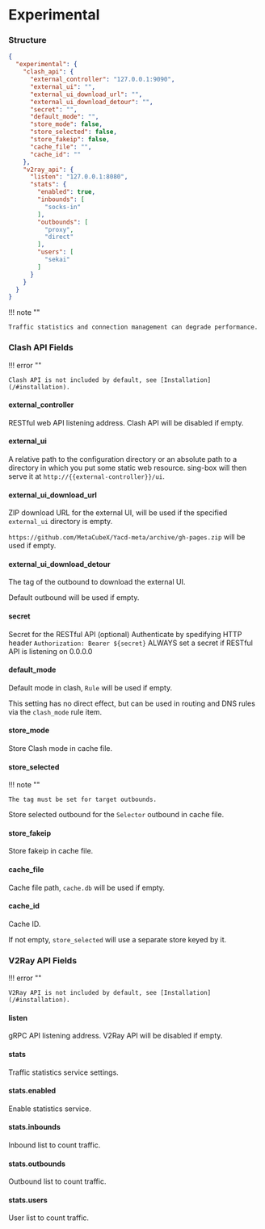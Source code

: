 # Experimental

### Structure

```json
{
  "experimental": {
    "clash_api": {
      "external_controller": "127.0.0.1:9090",
      "external_ui": "",
      "external_ui_download_url": "",
      "external_ui_download_detour": "",
      "secret": "",
      "default_mode": "",
      "store_mode": false,
      "store_selected": false,
      "store_fakeip": false,
      "cache_file": "",
      "cache_id": ""
    },
    "v2ray_api": {
      "listen": "127.0.0.1:8080",
      "stats": {
        "enabled": true,
        "inbounds": [
          "socks-in"
        ],
        "outbounds": [
          "proxy",
          "direct"
        ],
        "users": [
          "sekai"
        ]
      }
    }
  }
}
```

!!! note ""

    Traffic statistics and connection management can degrade performance.

### Clash API Fields

!!! error ""

    Clash API is not included by default, see [Installation](/#installation).

#### external_controller

RESTful web API listening address. Clash API will be disabled if empty.

#### external_ui

A relative path to the configuration directory or an absolute path to a
directory in which you put some static web resource. sing-box will then
serve it at `http://{{external-controller}}/ui`.

#### external_ui_download_url

ZIP download URL for the external UI, will be used if the specified `external_ui` directory is empty.

`https://github.com/MetaCubeX/Yacd-meta/archive/gh-pages.zip` will be used if empty.

#### external_ui_download_detour

The tag of the outbound to download the external UI.

Default outbound will be used if empty.

#### secret

Secret for the RESTful API (optional)
Authenticate by spedifying HTTP header `Authorization: Bearer ${secret}`
ALWAYS set a secret if RESTful API is listening on 0.0.0.0

#### default_mode

Default mode in clash, `Rule` will be used if empty.

This setting has no direct effect, but can be used in routing and DNS rules via the `clash_mode` rule item.

#### store_mode

Store Clash mode in cache file.

#### store_selected

!!! note ""

    The tag must be set for target outbounds.

Store selected outbound for the `Selector` outbound in cache file.

#### store_fakeip

Store fakeip in cache file.

#### cache_file

Cache file path, `cache.db` will be used if empty.

#### cache_id

Cache ID.

If not empty, `store_selected` will use a separate store keyed by it.

### V2Ray API Fields

!!! error ""

    V2Ray API is not included by default, see [Installation](/#installation).

#### listen

gRPC API listening address. V2Ray API will be disabled if empty.

#### stats

Traffic statistics service settings.

#### stats.enabled

Enable statistics service.

#### stats.inbounds

Inbound list to count traffic.

#### stats.outbounds

Outbound list to count traffic.

#### stats.users

User list to count traffic.
